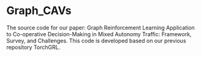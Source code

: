 # Graph_CAVs
 The source code for our paper: Graph Reinforcement Learning Application to Co-operative Decision-Making in Mixed Autonomy Traffic: Framework, Survey, and Challenges. This code is developed based on our previous repository TorchGRL. 
